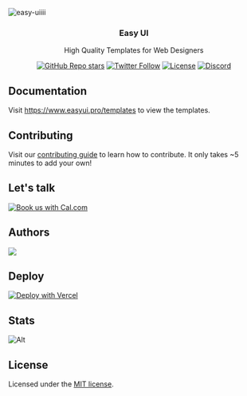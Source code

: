 ![easy-uiiii](https://github.com/DarkInventor/easy-ui/assets/67015517/d6865ba3-d092-4cfb-b859-7ce2a9be2570)

<h3 align="center">Easy UI</h3>
<p align="center">
    High Quality Templates for Web Designers
</p>
<div align="center">
  <a href="https://github.com/DarkInventor/easy-ui/stargazers"><img alt="GitHub Repo stars" src="https://img.shields.io/github/stars/DarkInventor/easy-ui"></a>
  <a href="https://twitter.com/kathanmehtaa"><img alt="Twitter Follow" src="https://img.shields.io/twitter/follow/kathanmehtaa"></a>
  <a href="https://github.com/DarkInventor/easy-ui/blob/main/LICENSE"><img alt="License" src="https://img.shields.io/badge/License-MIT-yellow.svg"></a>
  <a href="https://discord.com/invite/7yTP7KGK"><img alt="Discord" src="https://img.shields.io/discord/1267194703439462502"></a>
</div>


## Documentation

Visit https://www.easyui.pro/templates to view the templates.

## Contributing

Visit our [contributing guide](https://github.com/DarkInventor/easy-ui/blob/main/CONTRIBUTING.md) to learn how to contribute. It only takes ~5 minutes to add your own!

## Let's talk
<a href="https://cal.com/kathan/30min"><img alt="Book us with Cal.com" src="https://cal.com/book-with-cal-dark.svg" /></a>

## Authors

<a href="https://github.com/darkinventor/easy-ui/graphs/contributors">
  <img src="https://contrib.rocks/image?repo=darkinventor/easy-ui" />
</a>

## Deploy

[![Deploy with Vercel](https://vercel.com/button)](https://vercel.com/new/clone?repository-url=https%3A%2F%2Fgithub.com%2FDarkInventor%2Feasy-ui)

## Stats

![Alt](https://repobeats.axiom.co/api/embed/f674d549a6903e82858b214c93f9fb3f3168d442.svg "Repobeats analytics image")

## License

Licensed under the [MIT license](https://github.com/DarkInventor/easy-ui/blob/main/LICENSE.md).
